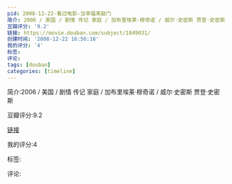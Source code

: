 ```yaml
---
pid: 2008-12-22-看过电影-当幸福来敲门
简介: 2006 / 美国 / 剧情 传记 家庭 / 加布里埃莱·穆奇诺 / 威尔·史密斯 贾登·史密斯
豆瓣评分: '9.2'
链接: https://movie.douban.com/subject/1849031/
创建时间: '2008-12-22 16:56:16'
我的评分: '4'
标签:
评论:
tags: [douban]
categories: [timeline]
---
```

简介:2006 / 美国 / 剧情 传记 家庭 / 加布里埃莱·穆奇诺 / 威尔·史密斯 贾登·史密斯

豆瓣评分:9.2

[链接](https://movie.douban.com/subject/1849031/)

我的评分:4

标签:

评论:

